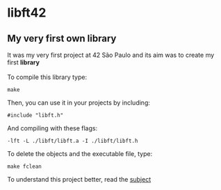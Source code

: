 # libft42
## My very first own library<br>
It was my very first project at 42 São Paulo and its aim was to create my first **library**<br>
<br>
To compile this library type:
```
make
```
Then, you can use it in your projects by including:
```
#include "libft.h"
```
And compiling with these flags:
```
-lft -L ./libft/libft.a -I ./libft/libft.h
```
To delete the objects and the executable file, type:
```
make fclean
```
To understand this project better, read the [subject](https://github.com/anolivei/libft42/blob/master/en.subject.pdf)<br>
